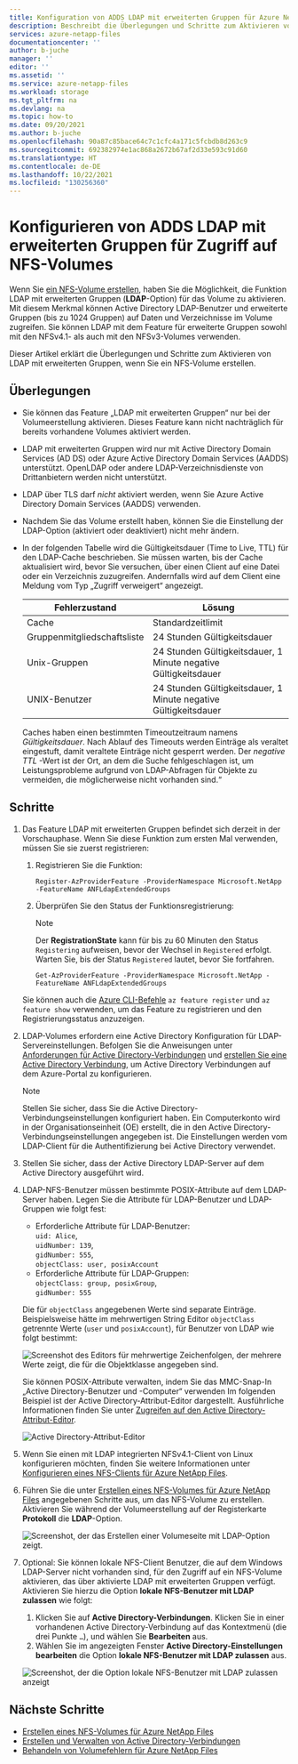 ```yaml
---
title: Konfiguration von ADDS LDAP mit erweiterten Gruppen für Azure NetApp-Dateien für NFS-Volumes | Microsoft-Dokumentation
description: Beschreibt die Überlegungen und Schritte zum Aktivieren von LDAP mit erweiterten Gruppen, wenn Sie mit Azure NetApp-Dateien ein NFS-Volume erstellen.
services: azure-netapp-files
documentationcenter: ''
author: b-juche
manager: ''
editor: ''
ms.assetid: ''
ms.service: azure-netapp-files
ms.workload: storage
ms.tgt_pltfrm: na
ms.devlang: na
ms.topic: how-to
ms.date: 09/20/2021
ms.author: b-juche
ms.openlocfilehash: 90a87c85bace64c7c1cfc4a171c5fcbdb8d263c9
ms.sourcegitcommit: 692382974e1ac868a2672b67af2d33e593c91d60
ms.translationtype: HT
ms.contentlocale: de-DE
ms.lasthandoff: 10/22/2021
ms.locfileid: "130256360"
---
```

# <a name="configure-adds-ldap-with-extended-groups-for-nfs-volume-access"></a>Konfigurieren von ADDS LDAP mit erweiterten Gruppen für Zugriff auf NFS-Volumes

Wenn Sie [ein NFS-Volume erstellen](azure-netapp-files-create-volumes.md), haben Sie die Möglichkeit, die Funktion LDAP mit erweiterten Gruppen (**LDAP**-Option) für das Volume zu aktivieren. Mit diesem Merkmal können Active Directory LDAP-Benutzer und erweiterte Gruppen (bis zu 1024 Gruppen) auf Daten und Verzeichnisse im Volume zugreifen. Sie können LDAP mit dem Feature für erweiterte Gruppen sowohl mit den NFSv4.1- als auch mit den NFSv3-Volumes verwenden. 

Dieser Artikel erklärt die Überlegungen und Schritte zum Aktivieren von LDAP mit erweiterten Gruppen, wenn Sie ein NFS-Volume erstellen.  

## <a name="considerations"></a>Überlegungen

* Sie können das Feature „LDAP mit erweiterten Gruppen“ nur bei der Volumeerstellung aktivieren. Dieses Feature kann nicht nachträglich für bereits vorhandene Volumes aktiviert werden.  

* LDAP mit erweiterten Gruppen wird nur mit Active Directory Domain Services (AD DS) oder Azure Active Directory Domain Services (AADDS) unterstützt. OpenLDAP oder andere LDAP-Verzeichnisdienste von Drittanbietern werden nicht unterstützt. 

* LDAP über TLS darf *nicht* aktiviert werden, wenn Sie Azure Active Directory Domain Services (AADDS) verwenden.  

* Nachdem Sie das Volume erstellt haben, können Sie die Einstellung der LDAP-Option (aktiviert oder deaktiviert) nicht mehr ändern.  

* In der folgenden Tabelle wird die Gültigkeitsdauer (Time to Live, TTL) für den LDAP-Cache beschrieben. Sie müssen warten, bis der Cache aktualisiert wird, bevor Sie versuchen, über einen Client auf eine Datei oder ein Verzeichnis zuzugreifen. Andernfalls wird auf dem Client eine Meldung vom Typ „Zugriff verweigert“ angezeigt. 

    |     Fehlerzustand    |     Lösung    |
    |-|-|
    | Cache |  Standardzeitlimit |
    | Gruppenmitgliedschaftsliste  | 24 Stunden Gültigkeitsdauer  |
    | Unix-Gruppen  | 24 Stunden Gültigkeitsdauer, 1 Minute negative Gültigkeitsdauer  |
    | UNIX-Benutzer  | 24 Stunden Gültigkeitsdauer, 1 Minute negative Gültigkeitsdauer  |

    Caches haben einen bestimmten Timeoutzeitraum namens *Gültigkeitsdauer*. Nach Ablauf des Timeouts werden Einträge als veraltet eingestuft, damit veraltete Einträge nicht gesperrt werden. Der *negative TTL* -Wert ist der Ort, an dem die Suche fehlgeschlagen ist, um Leistungsprobleme aufgrund von LDAP-Abfragen für Objekte zu vermeiden, die möglicherweise nicht vorhanden sind.“        

## <a name="steps"></a>Schritte

1. Das Feature LDAP mit erweiterten Gruppen befindet sich derzeit in der Vorschauphase. Wenn Sie diese Funktion zum ersten Mal verwenden, müssen Sie sie zuerst registrieren:  

    1. Registrieren Sie die Funktion:   

        ```azurepowershell-interactive
        Register-AzProviderFeature -ProviderNamespace Microsoft.NetApp -FeatureName ANFLdapExtendedGroups
        ```

    2. Überprüfen Sie den Status der Funktionsregistrierung: 

        > [!NOTE]
        > Der **RegistrationState** kann für bis zu 60 Minuten den Status `Registering` aufweisen, bevor der Wechsel in `Registered` erfolgt. Warten Sie, bis der Status `Registered` lautet, bevor Sie fortfahren.

        ```azurepowershell-interactive
        Get-AzProviderFeature -ProviderNamespace Microsoft.NetApp -FeatureName ANFLdapExtendedGroups
        ```
        
    Sie können auch die [Azure CLI-Befehle](/cli/azure/feature) `az feature register` und `az feature show` verwenden, um das Feature zu registrieren und den Registrierungsstatus anzuzeigen. 

2. LDAP-Volumes erfordern eine Active Directory Konfiguration für LDAP-Servereinstellungen. Befolgen Sie die Anweisungen unter [Anforderungen für Active Directory-Verbindungen](create-active-directory-connections.md#requirements-for-active-directory-connections) und [erstellen Sie eine Active Directory Verbindung](create-active-directory-connections.md#create-an-active-directory-connection), um Active Directory Verbindungen auf dem Azure-Portal zu konfigurieren.  

    > [!NOTE]
    > Stellen Sie sicher, dass Sie die Active Directory-Verbindungseinstellungen konfiguriert haben. Ein Computerkonto wird in der Organisationseinheit (OE) erstellt, die in den Active Directory-Verbindungseinstellungen angegeben ist. Die Einstellungen werden vom LDAP-Client für die Authentifizierung bei Active Directory verwendet.

3. Stellen Sie sicher, dass der Active Directory LDAP-Server auf dem Active Directory ausgeführt wird. 

4. LDAP-NFS-Benutzer müssen bestimmte POSIX-Attribute auf dem LDAP-Server haben. Legen Sie die Attribute für LDAP-Benutzer und LDAP-Gruppen wie folgt fest: 

    * Erforderliche Attribute für LDAP-Benutzer:   
        `uid: Alice`,  
        `uidNumber: 139`,  
        `gidNumber: 555`,  
        `objectClass: user, posixAccount`
    * Erforderliche Attribute für LDAP-Gruppen:   
        `objectClass: group, posixGroup`,  
        `gidNumber: 555`

    Die für `objectClass` angegebenen Werte sind separate Einträge. Beispielsweise hätte im mehrwertigen String Editor `objectClass` getrennte Werte (`user` und `posixAccount`), für Benutzer von LDAP wie folgt bestimmt:   

    ![Screenshot des Editors für mehrwertige Zeichenfolgen, der mehrere Werte zeigt, die für die Objektklasse angegeben sind.](../media/azure-netapp-files/multi-valued-string-editor.png) 

    Sie können POSIX-Attribute verwalten, indem Sie das MMC-Snap-In „Active Directory-Benutzer und -Computer“ verwenden Im folgenden Beispiel ist der Active Directory-Attribut-Editor dargestellt. Ausführliche Informationen finden Sie unter [Zugreifen auf den Active Directory-Attribut-Editor](create-volumes-dual-protocol.md#access-active-directory-attribute-editor).  

    ![Active Directory-Attribut-Editor](../media/azure-netapp-files/active-directory-attribute-editor.png) 

5. Wenn Sie einen mit LDAP integrierten NFSv4.1-Client von Linux konfigurieren möchten, finden Sie weitere Informationen unter [Konfigurieren eines NFS-Clients für Azure NetApp Files](configure-nfs-clients.md).

6.  Führen Sie die unter [Erstellen eines NFS-Volumes für Azure NetApp Files](azure-netapp-files-create-volumes.md) angegebenen Schritte aus, um das NFS-Volume zu erstellen. Aktivieren Sie während der Volumeerstellung auf der Registerkarte **Protokoll** die **LDAP**-Option.   

    ![Screenshot, der das Erstellen einer Volumeseite mit LDAP-Option zeigt.](../media/azure-netapp-files/create-nfs-ldap.png)  

7. Optional: Sie können lokale NFS-Client Benutzer, die auf dem Windows LDAP-Server nicht vorhanden sind, für den Zugriff auf ein NFS-Volume aktivieren, das über aktivierte LDAP mit erweiterten Gruppen verfügt. Aktivieren Sie hierzu die Option **lokale NFS-Benutzer mit LDAP zulassen** wie folgt:
    1. Klicken Sie auf **Active Directory-Verbindungen**.  Klicken Sie in einer vorhandenen Active Directory-Verbindung auf das Kontextmenü (die drei Punkte `…`), und wählen Sie **Bearbeiten** aus.  
    2. Wählen Sie im angezeigten Fenster **Active Directory-Einstellungen bearbeiten** die Option **lokale NFS-Benutzer mit LDAP zulassen** aus.  

    ![Screenshot, der die Option lokale NFS-Benutzer mit LDAP zulassen anzeigt](../media/azure-netapp-files/allow-local-nfs-users-with-ldap.png)  

## <a name="next-steps"></a>Nächste Schritte  

* [Erstellen eines NFS-Volumes für Azure NetApp Files](azure-netapp-files-create-volumes.md)
* [Erstellen und Verwalten von Active Directory-Verbindungen](create-active-directory-connections.md)
* [Behandeln von Volumefehlern für Azure NetApp Files](troubleshoot-volumes.md)
